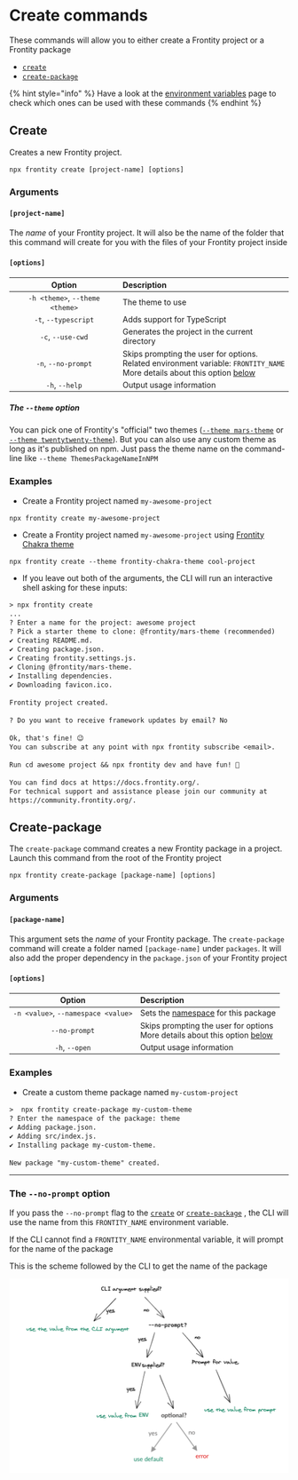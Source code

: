 # Create commands

These commands will allow you to either create a Frontity project or a Frontity package

* [`create`](create.md)
* [`create-package`](create-package.md)

{% hint style="info" %}
Have a look at the [environment variables](./environment-variables) page to check which ones can be used with these commands
{% endhint %}


## Create

Creates a new Frontity project.

```text
npx frontity create [project-name] [options]
```

### Arguments

#### **`[project-name]`**

The _name_ of your Frontity project.
It will also be the name of the folder that this command will create for you with the files of your Frontity project inside

#### **`[options]`**

| Option | Description |
| :---: | :--- |
| `-h <theme>`, `--theme <theme>` | The theme to use |
| `-t`, `--typescript` | Adds support for TypeScript |
| `-c`, `--use-cwd` | Generates the project in the current directory |
| `-n`, `--no-prompt` | Skips prompting the user for options.  </br> Related environment variable: `FRONTITY_NAME` </br> More details about this option [below](#)|
| `-h`, `--help` | Output usage information |

##### The `--theme` option

You can pick one of Frontity's "official" two themes ([`--theme mars-theme`](https://github.com/frontity/frontity/tree/dev/packages/mars-theme) or [`--theme twentytwenty-theme`](https://github.com/frontity/frontity/tree/dev/packages/twentytwenty-theme)).
But you can also use any custom theme as long as it's published on npm.
Just pass the theme name on the command-line like `--theme ThemesPackageNameInNPM`

### Examples

* Create a Frontity project named `my-awesome-project`

```text
npx frontity create my-awesome-project
```

* Create a Frontity project named `my-awesome-project` using [Frontity Chakra theme](https://www.npmjs.com/package/frontity-chakra-theme)

```text
npx frontity create --theme frontity-chakra-theme cool-project
```

* If you leave out both of the arguments, the CLI will run an interactive shell asking for these inputs:

```text
> npx frontity create
...
? Enter a name for the project: awesome project
? Pick a starter theme to clone: @frontity/mars-theme (recommended)
✔ Creating README.md.
✔ Creating package.json.
✔ Creating frontity.settings.js.
✔ Cloning @frontity/mars-theme.
✔ Installing dependencies.
✔ Downloading favicon.ico.

Frontity project created.

? Do you want to receive framework updates by email? No

Ok, that's fine! 😉
You can subscribe at any point with npx frontity subscribe <email>.

Run cd awesome project && npx frontity dev and have fun! 🎉

You can find docs at https://docs.frontity.org/.
For technical support and assistance please join our community at https://community.frontity.org/.
```

## Create-package

The `create-package` command creates a new Frontity package in a project.
Launch this command from the root of the Frontity project

```text
npx frontity create-package [package-name] [options]
```

### Arguments

#### **`[package-name]`**

This argument sets the _name_ of your Frontity package.
The `create-package` command will create a folder named `[package-name]` under `packages`.
It will also add the proper dependency in the `package.json` of your Frontity project

#### **`[options]`**

| Option | Description |
| :---: | :--- |
| `-n <value>`, `--namespace <value>` | Sets the [namespace](https://docs.frontity.org/learning-frontity/namespaces) for this package |
| `--no-prompt` | Skips prompting the user for options </br> More details about this option [below](#)|
| `-h`, `--open` | Output usage information |

### Examples

* Create a custom theme package named `my-custom-project`

```text
>  npx frontity create-package my-custom-theme
? Enter the namespace of the package: theme
✔ Adding package.json.
✔ Adding src/index.js.
✔ Installing package my-custom-theme.

New package "my-custom-theme" created.
```
---

### The `--no-prompt` option

If you pass the `--no-prompt` flag to the [`create`](./create) or [`create-package`](./create-package) , the CLI will use the name from this `FRONTITY_NAME` environment variable.

If the CLI cannot find a `FRONTITY_NAME` environmental variable, it will prompt for the name of the package

This is the scheme followed by the CLI to get the name of the package

![](../.gitbook/assets/cli-arguments.png)

